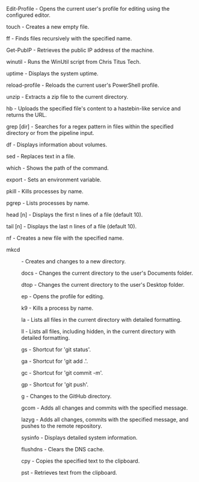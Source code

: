 
Edit-Profile - Opens the current user's profile for editing using the configured editor.

touch <file> - Creates a new empty file.

ff <name> - Finds files recursively with the specified name.

Get-PubIP - Retrieves the public IP address of the machine.

winutil - Runs the WinUtil script from Chris Titus Tech.

uptime - Displays the system uptime.

reload-profile - Reloads the current user's PowerShell profile.

unzip <file> - Extracts a zip file to the current directory.

hb <file> - Uploads the specified file's content to a hastebin-like service and returns the URL.

grep <regex> [dir] - Searches for a regex pattern in files within the specified directory or from the pipeline input.

df - Displays information about volumes.

sed <file> <find> <replace> - Replaces text in a file.

which <name> - Shows the path of the command.

export <name> <value> - Sets an environment variable.

pkill <name> - Kills processes by name.

pgrep <name> - Lists processes by name.

head <path> [n] - Displays the first n lines of a file (default 10).

tail <path> [n] - Displays the last n lines of a file (default 10).

nf <name> - Creates a new file with the specified name.

mkcd <dir> - Creates and changes to a new directory.

docs - Changes the current directory to the user's Documents folder.

dtop - Changes the current directory to the user's Desktop folder.

ep - Opens the profile for editing.

k9 <name> - Kills a process by name.

la - Lists all files in the current directory with detailed formatting.

ll - Lists all files, including hidden, in the current directory with detailed formatting.

gs - Shortcut for 'git status'.

ga - Shortcut for 'git add .'.

gc <message> - Shortcut for 'git commit -m'.

gp - Shortcut for 'git push'.

g - Changes to the GitHub directory.

gcom <message> - Adds all changes and commits with the specified message.

lazyg <message> - Adds all changes, commits with the specified message, and pushes to the remote repository.

sysinfo - Displays detailed system information.

flushdns - Clears the DNS cache.

cpy <text> - Copies the specified text to the clipboard.

pst - Retrieves text from the clipboard.